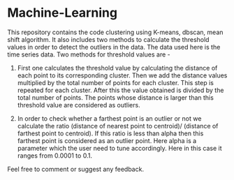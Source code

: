 # Machine-Learning

This repository contains the code clustering using K-means, dbscan, mean shift algorithm. It also includes two methods to calculate the threshold values in order to detect the outliers in the data. The data used here is the time series data.
Two methods for threshold values are -
1) First one calculates the threshold value by calculating the distance of each point to its corresponding cluster. Then we add the distance values multiplied by the total number of points for each cluster. This step is repeated for each cluster.
After this the value obtained is divided by the total number of points. The points whose distance is larger than this threshold value are considered as outliers.

2) In order to check whether a farthest point is an outlier or not we calculate the ratio (distance of nearest point to centroid)/ (distance of farthest point to centroid). If this ratio is less than alpha then this farthest point is considered as an outlier point. Here alpha is a parameter which the user need to tune accordingly. Here in this case it ranges from  0.0001 to 0.1.

Feel free to comment or suggest any feedback.
